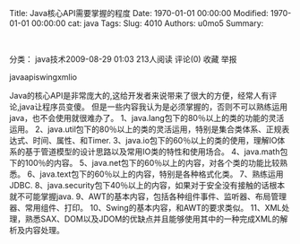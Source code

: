 Title: Java核心API需要掌握的程度
Date: 1970-01-01 00:00:00
Modified: 1970-01-01 00:00:00
cat: java
Tags: 
Slug: 4010
Authors: u0mo5 
Summary: 


 

分类： java技术2009-08-29 01:03 213人阅读 评论(0) 收藏 举报

javaapiswingxmlio


Java的核心API是非常庞大的,这给开发者来说带来了很大的方便，经常人有评论,java让程序员变傻。
但是一些内容我认为是必须掌握的，否则不可以熟练运用java，也不会使用就很难办了。
1、java.lang包下的80％以上的类的功能的灵活运用。
2、java.util包下的80％以上的类的灵活运用，特别是集合类体系、正规表达式、时间、属性、和Timer.
3、java.io包下的60％以上的类的使用，理解IO体系的基于管道模型的设计思路以及常用IO类的特性和使用场合。
4、java.math包下的100％的内容。
5、java.net包下的60％以上的内容，对各个类的功能比较熟悉。
6、java.text包下的60％以上的内容，特别是各种格式化类。
7、熟练运用JDBC.
8、java.security包下40％以上的内容，如果对于安全没有接触的话根本就不可能掌握java.
9、AWT的基本内容，包括各种组件事件、监听器、布局管理器、常用组件、打印。
10、Swing的基本内容，和AWT的要求类似。
11、XML处理，熟悉SAX、DOM以及JDOM的优缺点并且能够使用其中的一种完成XML的解析及内容处理。

